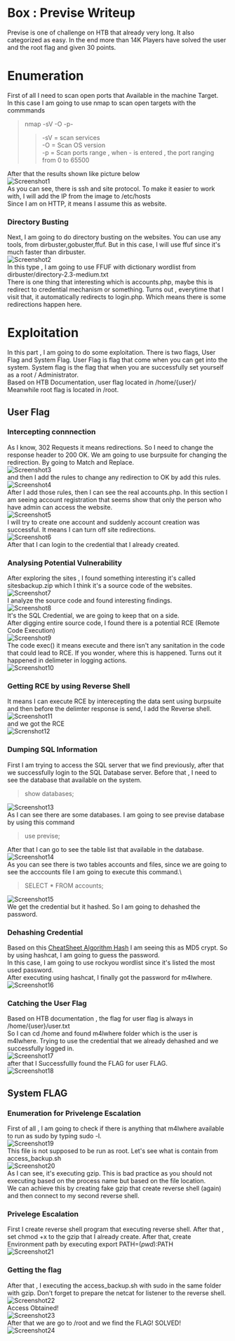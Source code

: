 # Box : Previse Writeup
Previse is one of challenge on HTB that already very long. It also categorized as easy. In the end more than 14K Players have solved the user and the root flag and given 30 points.
# Enumeration
First of all I need to scan open ports that Available in the machine Target.\
In this case I am going to use nmap to scan open targets with the commmands
> nmap -sV -O -p- <IP Targets>
>> -sV = scan services\
>> -O = Scan OS version\
>> -p = Scan ports range , when - is entered , the port ranging from 0 to 65500
> 
After that the results shown like picture below\
![Screenshot1](https://i.imgur.com/mp7F7My.png)\
As you can see, there is ssh and site protocol. To make it easier to work with, I will add the IP from the image to /etc/hosts \
Since I am on HTTP, it means I assume this as website.
&nbsp;
### Directory Busting
Next, I am going to do directory busting on the websites. You can use any tools, from dirbuster,gobuster,ffuf. But in this case, I will use ffuf since it's much faster than dirbuster.\
![Screenshot2](https://i.imgur.com/4RzUNjw.png)\
In this type , I am going to use FFUF with dictionary wordlist from dirbuster/directory-2.3-medium.txt\
There is one thing that interesting which is accounts.php, maybe this is redirect to credential mechanism or something. Turns out , everytime that I visit that, it automatically redirects to login.php. Which means there is some redirections happen here.
# Exploitation
In this part , I am going to do some exploitation. There is two flags, User Flag and System Flag. User Flag is flag that come when you can get into the system. System flag is the flag that when you are successfully set yourself as a root / Administrator.\
Based on HTB Documentation, user flag located in /home/{user}/ \
Meanwhile root flag is located in /root.
## User Flag
### Intercepting connnection
As I know, 302 Requests it means redirections. So I need to change the response header to 200 OK. We am going to use burpsuite for changing the redirection. By going to Match and Replace.\
![Screenshot3](https://i.imgur.com/WGo57gg.png)\
and then I add the rules to change any redirection to OK by add this rules.\
![Screenshot4](https://i.imgur.com/nv68RF9.png)\
After I add those rules, then I can see the real accounts.php. In this section I am seeing account registration that seems show that only the person who have admin can access the website.\
![Screenshot5](https://i.imgur.com/VKhPxlK.png)\
I will try to create one account and suddenly account creation was successful. It means I can turn off site redirections.\
![Screenshot6](https://i.imgur.com/9IiPdvE.png)\
After that I can login to the credential that I already created.
&nbsp;
### Analysing Potential Vulnerability
After exploring the sites , I found something interesting it's called sitesbackup.zip which I think it's a source code of the websites.\
![Screenshot7](https://i.imgur.com/tJToyII.png)\
I analyze the source code and found interesting findings.\
![Screenshot8](https://i.imgur.com/KchJBRd.png)\
It's the SQL Credential, we are going to keep that on a side.\
After digging entire source code, I found there is a potential RCE (Remote Code Execution)\
![Screenshot9](https://i.imgur.com/a5Bdjw3.png)\
The code exec() it means execute and there isn't any sanitation in the code that could lead to RCE. If you wonder, where this is happened. Turns out it happened in delimeter in logging actions.\
![Screenshot10](https://i.imgur.com/0FMyiR3.png)
### Getting RCE by using Reverse Shell
It means I can execute RCE by interecepting the data sent using burpsuite and then before the delimter response is send, I add the Reverse shell.\
![Screenshot11](https://i.imgur.com/XAyG3TM.png)\
and we got the RCE\
![Screnshot12](https://i.imgur.com/P6zNXkz.png)
### Dumping SQL Information
First I am trying to access the SQL server that we find previously, after that we successfully login to the SQL Database server. Before that , I need to see the database that available on the system. 
> show databases;
> 
![Screenshot13](https://i.imgur.com/3mvczqT.png)\
As I can see there are some databases. I am going to see previse database by using this command
> use previse;
>
After that I can go to see the table list that available in the database.\
![Screenshot14](https://i.imgur.com/eo4ia7a.png)\
As you can see there is two tables accounts and files, since we are going to see the acccounts file I am going to execute this command.\
> SELECT * FROM accounts;
>
![Screenshot15](https://i.imgur.com/nGuoOqH.png)\
We get the credential but it hashed. So I am going to dehashed the password.
### Dehashing Credential
Based on this [CheatSheet Algorithm Hash](https://hashcat.net/wiki/doku.php?id=example_hashes) I am seeing this as MD5 crypt. So by using hashcat, I am going to guess the password.\
In this case, I am going to use rockyou wordlist since it's listed the most used password.\
After executing using hashcat, I finally got the password for m4lwhere.\
![Screenshot16](https://i.imgur.com/VoVd0BJ.png)
### Catching the User Flag
Based on HTB documentation , the flag for user flag is always in /home/{user}/user.txt \
So I can cd /home and found m4lwhere folder which is the user is m4lwhere. Trying to use the credential that we already dehashed and we successfully logged in.\
![Screenshot17](https://i.imgur.com/2VxuaX7.png)\
after that I Successfullly found the FLAG for user FLAG.\
![Screenshot18](https://i.imgur.com/hWOQ9gr.png)
## System FLAG
### Enumeration for Privelenge Escalation
First of all , I am going to check if there is anything that m4lwhere available to run as sudo by typing sudo -l.\
![Screenshot19](https://i.imgur.com/XSefgu1.png)\
This file is not supposed to be run as root. Let's see what is contain from access_backup.sh\
![Screenshot20](https://i.imgur.com/mvGwo8p.png)\
As I can see, it's executing gzip. This is bad practice as you should not executing based on the process name but based on the file location.\
We can achieve this by creating fake gzip that create reverse shell (again) and then connect to my second reverse shell.
### Privelege Escalation
First I create reverse shell program that executing reverse shell. After that , set chmod +x to the gzip that I already create. After that, create Environment path by executing export PATH=$(pwd):$PATH\
![Screenshot21](https://i.imgur.com/RkUQtrG.png)
### Getting the flag
After that , I executing the access_backup.sh with sudo in the same folder with gzip. Don't forget to prepare the netcat for listener to the reverse shell.\
![Screenshot22](https://i.imgur.com/d67Gaso.png)\
Access Obtained!\
![Screenshot23](https://i.imgur.com/JnnkCTK.png)\
After that we are go to /root and we find the FLAG! SOLVED!\
![Screenshot24](https://i.imgur.com/21CDAI5.png)
